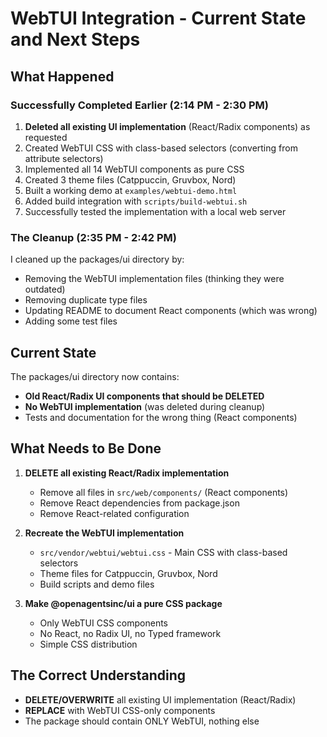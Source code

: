 # WebTUI Integration - Current State and Next Steps

## What Happened

### Successfully Completed Earlier (2:14 PM - 2:30 PM)
1. **Deleted all existing UI implementation** (React/Radix components) as requested
2. Created WebTUI CSS with class-based selectors (converting from attribute selectors)
3. Implemented all 14 WebTUI components as pure CSS
4. Created 3 theme files (Catppuccin, Gruvbox, Nord)  
5. Built a working demo at `examples/webtui-demo.html`
6. Added build integration with `scripts/build-webtui.sh`
7. Successfully tested the implementation with a local web server

### The Cleanup (2:35 PM - 2:42 PM)
I cleaned up the packages/ui directory by:
- Removing the WebTUI implementation files (thinking they were outdated)
- Removing duplicate type files
- Updating README to document React components (which was wrong)
- Adding some test files

## Current State

The packages/ui directory now contains:
- **Old React/Radix UI components that should be DELETED**
- **No WebTUI implementation** (was deleted during cleanup)
- Tests and documentation for the wrong thing (React components)

## What Needs to Be Done

1. **DELETE all existing React/Radix implementation**
   - Remove all files in `src/web/components/` (React components)
   - Remove React dependencies from package.json
   - Remove React-related configuration

2. **Recreate the WebTUI implementation**
   - `src/vendor/webtui/webtui.css` - Main CSS with class-based selectors
   - Theme files for Catppuccin, Gruvbox, Nord
   - Build scripts and demo files

3. **Make @openagentsinc/ui a pure CSS package**
   - Only WebTUI CSS components
   - No React, no Radix UI, no Typed framework
   - Simple CSS distribution

## The Correct Understanding

- **DELETE/OVERWRITE** all existing UI implementation (React/Radix)
- **REPLACE** with WebTUI CSS-only components
- The package should contain ONLY WebTUI, nothing else